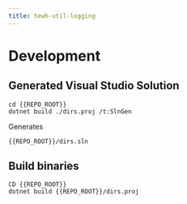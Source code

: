 ```yaml
---
title: tewh-util-logging
---
```


# Development

## Generated Visual Studio Solution

```
cd {{REPO_ROOT}}
dotnet build ./dirs.proj /t:SlnGen
```

Generates

```
{{REPO_ROOT}}/dirs.sln
```



## Build binaries

```
CD {{REPO_ROOT}}
dotnet build {{REPO_ROOT}}/dirs.proj
```
